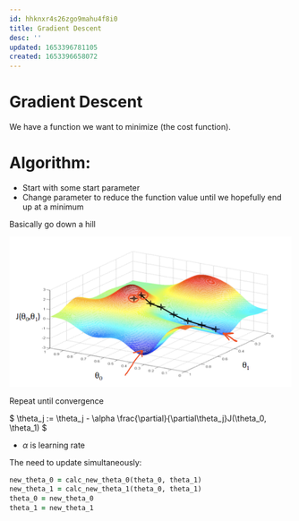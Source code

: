 ```yaml
---
id: hhknxr4s26zgo9mahu4f8i0
title: Gradient Descent
desc: ''
updated: 1653396781105
created: 1653396658072
---
```


# Gradient Descent

We have a function we want to minimize (the cost function).

# Algorithm:
- Start with some start parameter
- Change parameter to reduce the function value until we hopefully end up at a minimum

Basically go down a hill

![Gradient Descent Visualization](assets/images/gradient-descent.png)

Repeat until convergence

$
\theta_j := \theta_j - \alpha \frac{\partial}{\partial\theta_j}J(\theta_0, \theta_1)
$

- $\alpha$ is learning rate

The need to update simultaneously:
```rb
new_theta_0 = calc_new_theta_0(theta_0, theta_1)
new_theta_1 = calc_new_theta_1(theta_0, theta_1)
theta_0 = new_theta_0
theta_1 = new_theta_1
```
